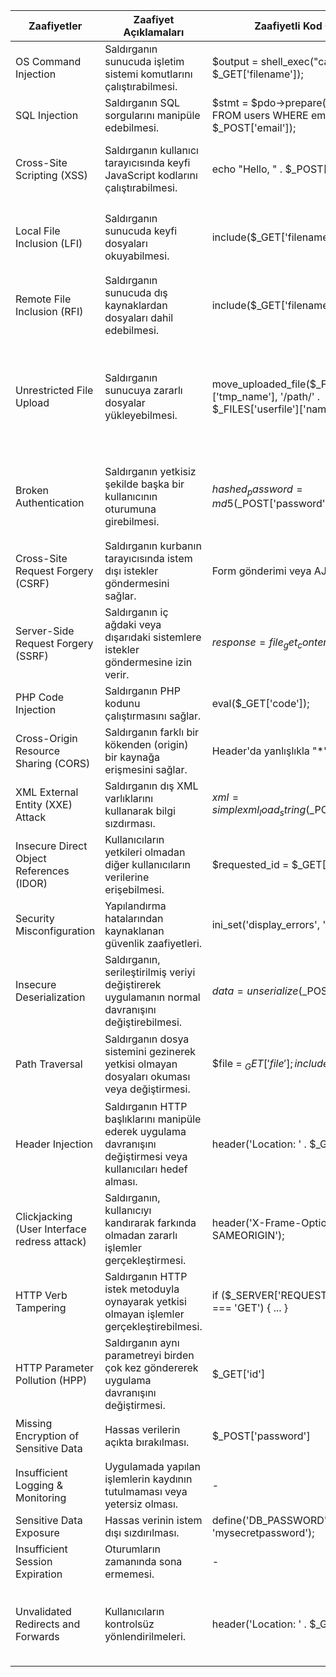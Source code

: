 | Zaafiyetler                                    | Zaafiyet Açıklamaları                                           | Zaafiyetli Kod Örneği                                                                                 | Önleme Fonksiyonları / İşlemler                                                                                        | Önlenmiş Kod Örneği                                                                                                                                                                |
|------------------------------------------------|-----------------------------------------------------------------|--------------------------------------------------------------------------------------------------------|----------------------------------------------------------------------------------------------------------------------|------------------------------------------------------------------------------------------------------------------------------------------------------------------------------------|
| OS Command Injection                           | Saldırganın sunucuda işletim sistemi komutlarını çalıştırabilmesi. | $output = shell_exec("cat " . $_GET['filename']);                                                      | escapeshellarg() veya escapeshellcmd()                                                                               | $userInput = $_GET['filename']; $escapedInput = escapeshellarg($userInput); $output = shell_exec("cat " . $escapedInput);                                                        |
| SQL Injection                                  | Saldırganın SQL sorgularını manipüle edebilmesi.                  | $stmt = $pdo->prepare('SELECT * FROM users WHERE email = ' . $_POST['email']);                       | PDO::prepare() ve PDOStatement::bindParam()                                                                          | $stmt = $pdo->prepare('SELECT * FROM users WHERE email = ?'); $stmt->execute([$_POST['email']]);                                                                                    |
| Cross-Site Scripting (XSS)                     | Saldırganın kullanıcı tarayıcısında keyfi JavaScript kodlarını çalıştırabilmesi.                  | echo "Hello, " . $_POST['username'];                                                                  | htmlspecialchars()                                                                                                   | $userInput = $_POST['username']; $safeInput = htmlspecialchars($userInput, ENT_QUOTES, 'UTF-8'); echo "Hello, " . $safeInput;                                                       |
| Local File Inclusion (LFI)                     | Saldırganın sunucuda keyfi dosyaları okuyabilmesi.                | include($_GET['filename'] . ".php");                                                                  | in_array()                                                                                                           | $allowed_pages = ['home', 'about', 'contact']; $page = $_GET['page']; if (!in_array($page, $allowed_pages)) { die("Not allowed"); } include($page . ".php");                    |
| Remote File Inclusion (RFI)                    | Saldırganın sunucuda dış kaynaklardan dosyaları dahil edebilmesi. | include($_GET['filename'] . ".php");                                                                  | PHP .ini dosyasında allow_url_include ayarını Off olarak ayarlamak.                                                 | PHP .ini dosyasında allow_url_include ayarını Off olarak ayarlayın.                                                                                                                  |
| Unrestricted File Upload                       | Saldırganın sunucuya zararlı dosyalar yükleyebilmesi.             | move_uploaded_file($_FILES['userfile']['tmp_name'], '/path/' . $_FILES['userfile']['name']);         | pathinfo() ve in_array()                                                                                             | $allowedExtensions = ['jpg', 'png', 'gif']; $fileName = $_FILES['userfile']['name']; $ext = pathinfo($fileName, PATHINFO_EXTENSION); if (!in_array($ext, $allowedExtensions)) { die("Not allowed file extension"); } move_uploaded_file($_FILES['userfile']['tmp_name'], '/safe/path/' . $fileName); |
| Broken Authentication                          | Saldırganın yetkisiz şekilde başka bir kullanıcının oturumuna girebilmesi. | $hashed_password = md5($_POST['password']);                                                        | password_hash() ve password_verify()                                                                                  | $hashed_password = password_hash($_POST['password'], PASSWORD_DEFAULT); // Save the hashed password into database, and then during login use password_verify() for checking.     |
| Cross-Site Request Forgery (CSRF)              | Saldırganın kurbanın tarayıcısında istem dışı istekler göndermesini sağlar. | Form gönderimi veya AJAX isteği                                                                 | CSRF tokenleri kullanmak                                                                                              | PHP'de hash_hmac() veya çeşitli frameworklerin sağladığı CSRF korumasını kullanmak.                                                                                                 |
| Server-Side Request Forgery (SSRF)             | Saldırganın iç ağdaki veya dışarıdaki sistemlere istekler göndermesine izin verir. | $response = file_get_contents($_GET['url']);                                                      | Gelen URL'lerin doğrulanması ve kontrollü ağ erişimi                                                                   | Kontrol edilmiş beyaz liste veya regex ile belirli URL'leri izin vermek.                                                                                                             |
| PHP Code Injection                             | Saldırganın PHP kodunu çalıştırmasını sağlar.                     | eval($_GET['code']);                                                                                  | eval() kullanmamak                                                                                                   | eval() kullanmanın yerine güvenli alternatifler kullanmak, örneğin preg_replace()                                                                                                   |
| Cross-Origin Resource Sharing (CORS)           | Saldırganın farklı bir kökenden (origin) bir kaynağa erişmesini sağlar. | Header'da yanlışlıkla "*" izni vermek                                                               | Doğru CORS politikalarının uygulanması                                                                                  | Herkese açık olmayan endpointler için belirli kökenlere izin vermek.                                                                                                                  |
| XML External Entity (XXE) Attack               | Saldırganın dış XML varlıklarını kullanarak bilgi sızdırması.      | $xml = simplexml_load_string($_POST['xmlData']);                                                     | libxml_disable_entity_loader(true);                                                                                    | $xml = libxml_disable_entity_loader(true); simplexml_load_string($_POST['xmlData']);                                                                                               |
| Insecure Direct Object References (IDOR)        | Kullanıcıların yetkileri olmadan diğer kullanıcıların verilerine erişebilmesi. | $requested_id = $_GET['id'];                                                                     | Yetki kontrolü                                                                                                       | $user_id = $_SESSION['user_id']; $requested_id = $_GET['id']; if ($user_id !== $requested_id) { die("You are not allowed to access this data."); }                               |
| Security Misconfiguration                      | Yapılandırma hatalarından kaynaklanan güvenlik zaafiyetleri.      | ini_set('display_errors', '1');                                                                      | Hataların sadece log dosyalarında saklanması                                                                            | ini_set('display_errors', '0');                                                                                                                                                     |
| Insecure Deserialization                       | Saldırganın, serileştirilmiş veriyi değiştirerek uygulamanın normal davranışını değiştirebilmesi. | $data = unserialize($_POST['data']);                                                                | Güvenli de-serileştirme işlemi                                                                                         | $data = json_decode($_POST['data']);                                                                                                                                                |
| Path Traversal                                 | Saldırganın dosya sistemini gezinerek yetkisi olmayan dosyaları okuması veya değiştirmesi.           | $file = $_GET['file']; include($file . '.php');                                                     | Dosya isimlerinde manipülasyonu önlemek                                                                                 | $filename = basename($_GET['filename']); $path = '/safe/path/' . $filename; if (!file_exists($path)) { die("File not found"); }                                                     |
| Header Injection                               | Saldırganın HTTP başlıklarını manipüle ederek uygulama davranışını değiştirmesi veya kullanıcıları hedef alması. | header('Location: ' . $_GET['url']);                                                         | Header değerlerinin süzülmesi                                                                                          | $user_agent = str_replace(["\n","\r"], '', $_SERVER['HTTP_USER_AGENT']); header("User-Agent: $user_agent");                                                                     |
| Clickjacking (User Interface redress attack)   | Saldırganın, kullanıcıyı kandırarak farkında olmadan zararlı işlemler gerçekleştirmesi. | header('X-Frame-Options: SAMEORIGIN');                                                            | X-Frame-Options başlığının kullanılması                                                                                  | header('X-Frame-Options: DENY');                                                                                                                                                     |
| HTTP Verb Tampering                            | Saldırganın HTTP istek metoduyla oynayarak yetkisi olmayan işlemler gerçekleştirebilmesi. | if ($_SERVER['REQUEST_METHOD'] === 'GET') { ... }                                                   | İstek metodlarının kontrolü                                                                                            | if ($_SERVER['REQUEST_METHOD'] !== 'POST') { exit; }                                                                                                                                |
| HTTP Parameter Pollution (HPP)                 | Saldırganın aynı parametreyi birden çok kez göndererek uygulama davranışını değiştirmesi.           | $_GET['id']                                                                                         | Tekil parametreler kullanma                                                                                            | $id = $_GET['id'];                                                                                                                                                                 |
| Missing Encryption of Sensitive Data            | Hassas verilerin açıkta bırakılması.                               | $_POST['password']                                                                                   | Verinin şifrelenmesi                                                                                                  | $password_hash = password_hash($password, PASSWORD_DEFAULT);                                                                                                                       |
| Insufficient Logging & Monitoring              | Uygulamada yapılan işlemlerin kaydının tutulmaması veya yetersiz olması. | -                                                                                                   | Hataların ve olayların kaydedilmesi                                                                                     | error_log('Error or exception message');                                                                                                                                           |
| Sensitive Data Exposure                        | Hassas verinin istem dışı sızdırılması.                            | define('DB_PASSWORD', 'mysecretpassword');                                                          | Ortam değişkenlerinin kullanılması                                                                                      | $db_password = getenv('DB_PASSWORD');                                                                                                                                               |
| Insufficient Session Expiration                 | Oturumların zamanında sona ermemesi.                                | -                                                                                                   | Oturum süresinin belirlenmesi                                                                                           | ini_set('session.cookie_lifetime', 600);                                                                                                                                           |
| Unvalidated Redirects and Forwards             | Kullanıcıların kontrolsüz yönlendirilmeleri.                       | header('Location: ' . $_GET['url']);                                                               | Yönlendirilecek URL'lerin doğrulanması                                                                                   | $allowed_urls = ['https://www.yourwebsite.com', 'https://yourwebsite.com/login']; if (!in_array($_GET['redirect'], $allowed_urls)) { die('Invalid redirect URL'); }                 |
